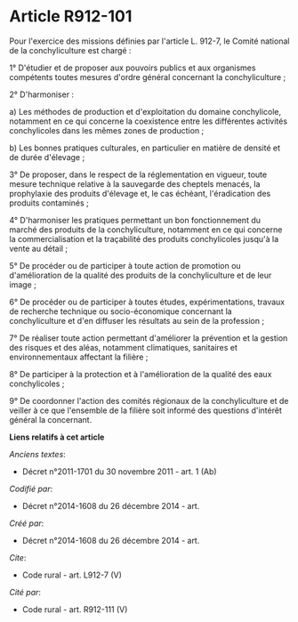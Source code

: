 # Article R912-101

Pour l'exercice des missions définies par l'article L. 912-7, le Comité national de la conchyliculture est chargé : 

1° D'étudier et de proposer aux pouvoirs publics et aux organismes compétents toutes mesures d'ordre général concernant la
conchyliculture ; 

2° D'harmoniser : 

a) Les méthodes de production et d'exploitation du domaine conchylicole, notamment en ce qui concerne la coexistence entre
les différentes activités conchylicoles dans les mêmes zones de production ; 

b) Les bonnes pratiques culturales, en particulier en matière de densité et de durée d'élevage ; 

3° De proposer, dans le respect de la réglementation en vigueur, toute mesure technique relative à la sauvegarde des cheptels
menacés, la prophylaxie des produits d'élevage et, le cas échéant, l'éradication des produits contaminés ; 

4° D'harmoniser les pratiques permettant un bon fonctionnement du marché des produits de la conchyliculture, notamment en ce
qui concerne la commercialisation et la traçabilité des produits conchylicoles jusqu'à la vente au détail ; 

5° De procéder ou de participer à toute action de promotion ou d'amélioration de la qualité des produits de la
conchyliculture et de leur image ; 

6° De procéder ou de participer à toutes études, expérimentations, travaux de recherche technique ou socio-économique
concernant la conchyliculture et d'en diffuser les résultats au sein de la profession ; 

7° De réaliser toute action permettant d'améliorer la prévention et la gestion des risques et des aléas, notamment
climatiques, sanitaires et environnementaux affectant la filière ; 

8° De participer à la protection et à l'amélioration de la qualité des eaux conchylicoles ; 

9° De coordonner l'action des comités régionaux de la conchyliculture et de veiller à ce que l'ensemble de la filière soit
informé des questions d'intérêt général la concernant.

**Liens relatifs à cet article**

_Anciens textes_:

  - Décret n°2011-1701 du 30 novembre 2011 - art. 1 (Ab)

_Codifié par_:

  - Décret n°2014-1608 du 26 décembre 2014 - art.

_Créé par_:

  - Décret n°2014-1608 du 26 décembre 2014 - art.

_Cite_:

  - Code rural - art. L912-7 (V)

_Cité par_:

  - Code rural - art. R912-111 (V)
